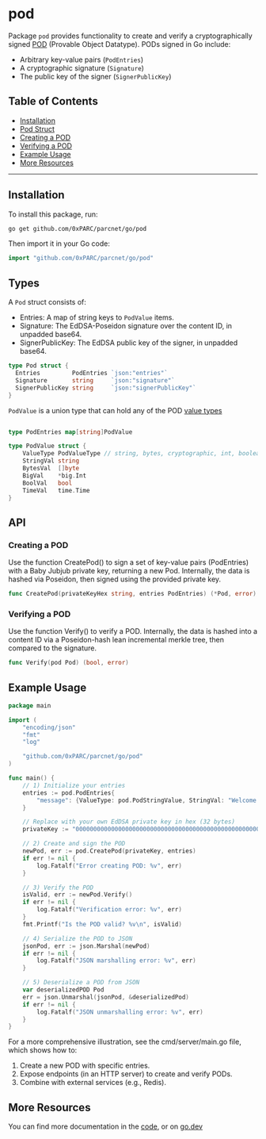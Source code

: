 # pod

Package `pod` provides functionality to create and verify a cryptographically signed [POD](https://pod.org/pod/introduction) (Provable Object Datatype). PODs signed in Go include:

- Arbitrary key-value pairs (`PodEntries`)
- A cryptographic signature (`Signature`)
- The public key of the signer (`SignerPublicKey`)

## Table of Contents

- [Installation](#installation)
- [Pod Struct](#pod-struct)
- [Creating a POD](#creating-a-pod)
- [Verifying a POD](#verifying-a-pod)
- [Example Usage](#example-usage)
- [More Resources](#more-resources)

---

## Installation

To install this package, run:

```bash
go get github.com/0xPARC/parcnet/go/pod
```

Then import it in your Go code:

```go
import "github.com/0xPARC/parcnet/go/pod"
```

## Types

A `Pod` struct consists of:

- Entries: A map of string keys to `PodValue` items.
- Signature: The EdDSA-Poseidon signature over the content ID, in unpadded base64.
- SignerPublicKey: The EdDSA public key of the signer, in unpadded base64.

```go
type Pod struct {
  Entries         PodEntries `json:"entries"`
  Signature       string     `json:"signature"`
  SignerPublicKey string     `json:"signerPublicKey"`
}
```

`PodValue` is a union type that can hold any of the POD [value types](https://pod.org/pod/values#value-types)

```go

type PodEntries map[string]PodValue

type PodValue struct {
	ValueType PodValueType // string, bytes, cryptographic, int, boolean, or date
	StringVal string
	BytesVal  []byte
	BigVal    *big.Int
	BoolVal   bool
	TimeVal   time.Time
}
```

## API

### Creating a POD

Use the function CreatePod() to sign a set of key-value pairs (PodEntries) with a Baby Jubjub private key, returning a new Pod. Internally, the data is hashed via Poseidon, then signed using the provided private key.

```go
func CreatePod(privateKeyHex string, entries PodEntries) (*Pod, error)
```

### Verifying a POD

Use the function Verify() to verify a POD. Internally, the data is hashed into a content ID via a Poseidon-hash lean incremental merkle tree, then compared to the signature.

```go
func Verify(pod Pod) (bool, error)
```

## Example Usage

```go
package main

import (
	"encoding/json"
    "fmt"
    "log"

    "github.com/0xPARC/parcnet/go/pod"
)

func main() {
    // 1) Initialize your entries
    entries := pod.PodEntries{
        "message": {ValueType: pod.PodStringValue, StringVal: "Welcome to PARCNET!"},
    }

    // Replace with your own EdDSA private key in hex (32 bytes)
    privateKey := "0000000000000000000000000000000000000000000000000000000000000000"

    // 2) Create and sign the POD
    newPod, err := pod.CreatePod(privateKey, entries)
    if err != nil {
        log.Fatalf("Error creating POD: %v", err)
    }

    // 3) Verify the POD
    isValid, err := newPod.Verify()
    if err != nil {
        log.Fatalf("Verification error: %v", err)
    }
    fmt.Printf("Is the POD valid? %v\n", isValid)

    // 4) Serialize the POD to JSON
    jsonPod, err := json.Marshal(newPod)
    if err != nil {
        log.Fatalf("JSON marshalling error: %v", err)
    }

    // 5) Deserialize a POD from JSON
    var deserializedPOD Pod
    err = json.Unmarshal(jsonPod, &deserializedPod)
    if err != nil {
        log.Fatalf("JSON unmarshalling error: %v", err)
    }
}
```

For a more comprehensive illustration, see the cmd/server/main.go file, which shows how to:

1. Create a new POD with specific entries.
1. Expose endpoints (in an HTTP server) to create and verify PODs.
1. Combine with external services (e.g., Redis).

## More Resources

You can find more documentation in the [code](https://github.com/0xPARC/parcnet/tree/main/go/pod), or on [go.dev](https://pkg.go.dev/github.com/0xPARC/parcnet/go/pod#section-documentation)